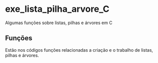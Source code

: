 # exe_lista_pilha_arvore_C
Algumas funções sobre listas, pilhas e árvores em C

## Funções
Estão nos códigos funções relacionadas a criação e o trabalho de listas, pilhas e árvores.
